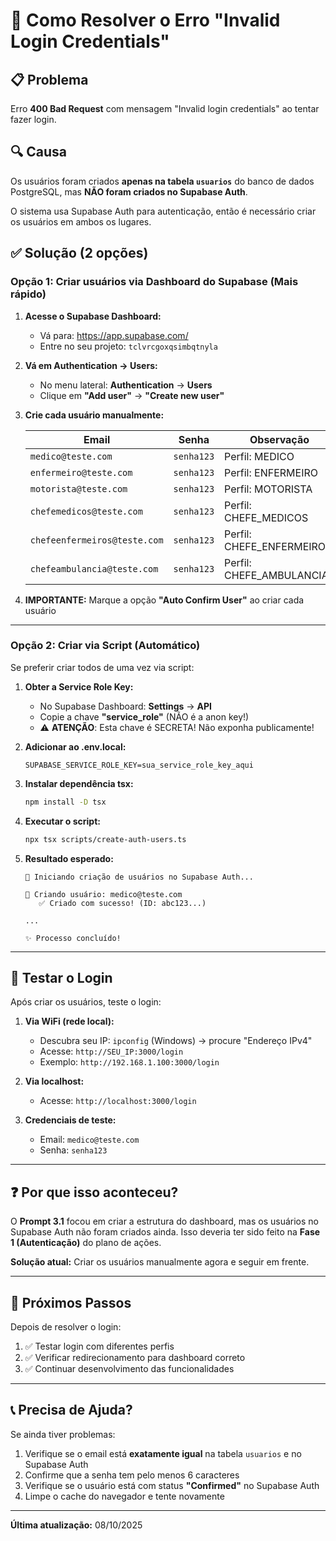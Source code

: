 # 🔧 Como Resolver o Erro "Invalid Login Credentials"

## 📋 Problema

Erro **400 Bad Request** com mensagem "Invalid login credentials" ao tentar fazer login.

## 🔍 Causa

Os usuários foram criados **apenas na tabela `usuarios`** do banco de dados PostgreSQL, mas **NÃO foram criados no Supabase Auth**.

O sistema usa Supabase Auth para autenticação, então é necessário criar os usuários em ambos os lugares.

## ✅ Solução (2 opções)

### **Opção 1: Criar usuários via Dashboard do Supabase (Mais rápido)**

1. **Acesse o Supabase Dashboard:**
   - Vá para: https://app.supabase.com/
   - Entre no seu projeto: `tclvrcgoxqsimbqtnyla`

2. **Vá em Authentication → Users:**
   - No menu lateral: **Authentication** → **Users**
   - Clique em **"Add user"** → **"Create new user"**

3. **Crie cada usuário manualmente:**

   | Email | Senha | Observação |
   |-------|-------|------------|
   | `medico@teste.com` | `senha123` | Perfil: MEDICO |
   | `enfermeiro@teste.com` | `senha123` | Perfil: ENFERMEIRO |
   | `motorista@teste.com` | `senha123` | Perfil: MOTORISTA |
   | `chefemedicos@teste.com` | `senha123` | Perfil: CHEFE_MEDICOS |
   | `chefeenfermeiros@teste.com` | `senha123` | Perfil: CHEFE_ENFERMEIROS |
   | `chefeambulancia@teste.com` | `senha123` | Perfil: CHEFE_AMBULANCIAS |

4. **IMPORTANTE:** Marque a opção **"Auto Confirm User"** ao criar cada usuário

---

### **Opção 2: Criar via Script (Automático)**

Se preferir criar todos de uma vez via script:

1. **Obter a Service Role Key:**
   - No Supabase Dashboard: **Settings** → **API**
   - Copie a chave **"service_role"** (NÃO é a anon key!)
   - ⚠️ **ATENÇÃO**: Esta chave é SECRETA! Não exponha publicamente!

2. **Adicionar ao .env.local:**
   ```env
   SUPABASE_SERVICE_ROLE_KEY=sua_service_role_key_aqui
   ```

3. **Instalar dependência tsx:**
   ```bash
   npm install -D tsx
   ```

4. **Executar o script:**
   ```bash
   npx tsx scripts/create-auth-users.ts
   ```

5. **Resultado esperado:**
   ```
   🚀 Iniciando criação de usuários no Supabase Auth...

   📧 Criando usuário: medico@teste.com
      ✅ Criado com sucesso! (ID: abc123...)

   ...

   ✨ Processo concluído!
   ```

---

## 🧪 Testar o Login

Após criar os usuários, teste o login:

1. **Via WiFi (rede local):**
   - Descubra seu IP: `ipconfig` (Windows) → procure "Endereço IPv4"
   - Acesse: `http://SEU_IP:3000/login`
   - Exemplo: `http://192.168.1.100:3000/login`

2. **Via localhost:**
   - Acesse: `http://localhost:3000/login`

3. **Credenciais de teste:**
   - Email: `medico@teste.com`
   - Senha: `senha123`

---

## ❓ Por que isso aconteceu?

O **Prompt 3.1** focou em criar a estrutura do dashboard, mas os usuários no Supabase Auth não foram criados ainda. Isso deveria ter sido feito na **Fase 1 (Autenticação)** do plano de ações.

**Solução atual:** Criar os usuários manualmente agora e seguir em frente.

---

## 🎯 Próximos Passos

Depois de resolver o login:

1. ✅ Testar login com diferentes perfis
2. ✅ Verificar redirecionamento para dashboard correto
3. ✅ Continuar desenvolvimento das funcionalidades

---

## 📞 Precisa de Ajuda?

Se ainda tiver problemas:

1. Verifique se o email está **exatamente igual** na tabela `usuarios` e no Supabase Auth
2. Confirme que a senha tem pelo menos 6 caracteres
3. Verifique se o usuário está com status **"Confirmed"** no Supabase Auth
4. Limpe o cache do navegador e tente novamente

---

**Última atualização:** 08/10/2025
